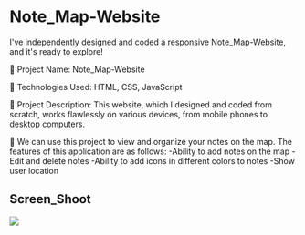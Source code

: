  
<h1> Note_Map-Website </h1>

I've independently designed and coded a responsive Note_Map-Website, and it's ready to explore!

🔸 Project Name: Note_Map-Website

🔸 Technologies Used: HTML, CSS, JavaScript

🔸 Project Description: This website, which I designed and coded from scratch, works flawlessly on various devices, from mobile phones to desktop computers.

🔸 We can use this project to view and organize your notes on the map. The features of this application are as follows:
-Ability to add notes on the map
-Edit and delete notes
-Ability to add icons in different colors to notes
-Show user location


<h2>Screen_Shoot</h2>

![](screen_note_map-website.gif)